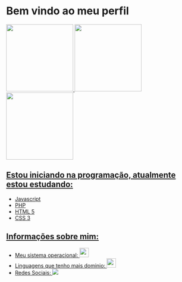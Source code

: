 <link rel="stylesheet" href="https://cdn.jsdelivr.net/gh/devicons/devicon@v2.14.0/devicon.min.css">
<h1> Bem vindo ao meu perfil </h1>
<div>
  <a href="https://github.com/worst-one-all">
  <img height="180em" src="https://github-readme-stats.vercel.app/api?username=worst-one-all&show_icons=true&theme=dracula&include_all_commits=true&count_private=true"/>
  <img height="180em" src="https://pa1.narvii.com/6216/9f1c5a427c9e7f36b0ce12a5199f9b54fc82fa60_hq.gif">
  <img height="180em" src="https://github-readme-stats.vercel.app/api/top-langs/?username=worst-one-all&layout=compact&langs_count=7&theme=dracula"/>
</div>
  
<div>
  <h2> Estou iniciando na programação, atualmente estou estudando: </h2>
  <ul>
    <li> Javascript </li>
    <li> PHP </li>
    <li> HTML 5 </li>
    <li> CSS 3 </li>
  </ul>
</div>
  
<div>
  <h2> Informações sobre mim: </h2>
  <ul>
    <li> Meu sistema operacional: <img height="25em" src="https://cdn.jsdelivr.net/gh/devicons/devicon/icons/windows8/windows8-original.svg"/> </li>
    <li> Linguagens que tenho mais dominio:  <img height="25em" src="https://cdn.jsdelivr.net/gh/devicons/devicon/icons/php/php-original.svg"/> </li> 
    <li> Redes Sociais: <a href="https://www.instagram.com/worst_one_all/"><img src="https://img.shields.io/badge/Instagram-E4405F?style=for-the-badge&logo=instagram&logoColor=white"></a> </li>
  </ul>
</div>

